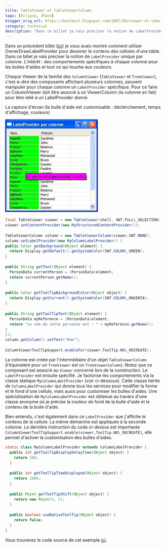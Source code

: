 ```yaml
---
title: TableViewer et TableViewerColumn
tags: [Eclipse, JFace]
blogger_orig_url: https://keulkeul.blogspot.com/2007/09/viewer-et-labelprovider-par-colonne.html
category: technical
description: "Dans ce billet je vais préciser la notion de LabelProvider unique par colonne. L'intérêt : des comportements spécifiques à chaque colonne pour les bulles d'aides et tout ce qui touche aux couleurs."
---
```


Dans un précédent billet ([ici](/blog/tableviewer-et-ownerdrawlabelprovider)) je vous avais montré comment utiliser OwnerDrawLabelProvider pour dessiner le contenu des cellules d'une table. Dans ce billet je vais préciser la notion de `LabelProvider` unique par colonne. L'intérêt : des comportements spécifiques à chaque colonne pour les bulles d'aides et tout ce qui touche aux couleurs.  

Chaque Viewer de la famille des `ColumnViewer` (`TableViewer` et `TreeViewer`), c'est-à-dire des composants affichant plusieurs colonnes, peuvent manipuler pour chaque colonne un `LabelProvider` spécifique. Pour ce faire un ColumnViewer doit être associé à un ViewerColumn (la colonne en fait) pour être relié à un LabelProvider donné.  


La capture d'écran (la bulle d'aide est customisable : déclenchement, temps d'affichage, couleurs)  
  
![/images/columnlabelprovider.jpg](/images/columnlabelprovider.jpg)

```java
final TableViewer viewer = new TableViewer(shell, SWT.FULL\_SELECTION);  
viewer.setContentProvider(new MyStructuredContentProvider());  
  
TableViewerColumn column = new TableViewerColumn(viewer,SWT.NONE);  
column.setLabelProvider(new MyColumnLabelProvider() {  
public Color getBackground(Object element) {  
  return Display.getDefault().getSystemColor(SWT.COLOR\_GREEN);  
}  
  
public String getText(Object element) {  
  PersonData currentPerson = (PersonData)element;  
  return currentPerson.getName();  
}  
  
public Color getToolTipBackgroundColor(Object object) {  
  return Display.getCurrent().getSystemColor(SWT.COLOR\_MAGENTA);  
}  
  
public String getToolTipText(Object element) {  
  PersonData myReference = (PersonData)element;      
  return "Le nom de cette personne est : " + myReference.getName();  
}  
});  
column.getColumn().setText("Nom");  
  
ColumnViewerToolTipSupport.enableFor(viewer,ToolTip.NO\_RECREATE);  
```

La colonne est créée par l'intermédiaire d'un objet `TableViewerColumn` (l'équivalent pour un `TreeViewer` est un `TreeViewerColumn`). Notez que ce composant est associé au `Viewer` concerné lors de la construction. Le `LabelProvider` est ensuite spécifié. Je factorise les comportements via la classe statique `MyColumnLabelProvider` (voir ci-dessous). Cette classe hérite de `ColumnLabelProvider` qui donne tous les services pour modifier la forme et le fond d'une cellule, mais aussi pour customiser les bulles d'aides. Une spécialisation de `MyColumnLabelProvider` est obtenue au travers d'une classe anonyme où je précise la couleur de fond de la bulle d'aide et le contenu de la bulle d'aide. 

Bien entendu, c'est également dans ce `LabelProvider` que j'affiche le contenu de la cellule. La même démarche est appliquée à la seconde colonne. La dernière instruction du code ci-dessus est importante `ColumnViewerToolTipSupport.enable(viewer,ToolTip.NO\_RECREATE)`, elle permet d'activer la customisation des bulles d'aides.  

```java
static class MyColumnLabelProvider extends ColumnLabelProvider {  
  public int getToolTipDisplayDelayTime(Object object) {  
    return 500;  
  }  
  
  public int getToolTipTimeDisplayed(Object object) {
    return 2000;  
  }
  
  public Point getToolTipShift(Object object) {  
    return new Point(5, 5);  
  }  
  
  public boolean useNativeToolTip(Object object) {  
    return false;  
  }  
}  
```

Vous trouverez le code source de cet exemple [ici](/files/tableviewercolumntinyexample.zip).